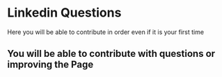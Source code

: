 

<h1>Linkedin Questions</h1>
<p>Here you will be able to contribute in order even if it is your first time</p>

<h2>You will be able to contribute with questions or improving the Page</h2>
